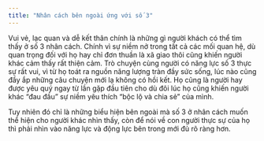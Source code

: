 ```yaml
---
title: "Nhân cách bên ngoài ứng với số 3"
---
```

Vui vẻ, lạc quan và dễ kết thân chính là những gì người khách có thể tìm thấy ở số 3 nhân cách. Chính vì sự niềm nở trong tất cả các mối quan hệ, dù quan trọng đối với họ hay chỉ đơn thuần là xã giao thôi cũng khiến người khác cảm thấy rất thiện cảm. Trò chuyện cùng người có năng lực số 3 thực sự rất vui, vì từ họ toát ra nguồn năng lượng tràn đầy sức sống, lúc nào cũng đầy ắp những câu chuyện mới lạ không có hồi kết. Họ cũng là người hay được yêu quý ngay từ lần gặp đầu tiên cho dù đôi lúc họ cũng khiến người khác “đau đầu” sự niềm yêu thích “bộc lộ và chia sẻ” của mình. 

Tuy nhiên đó chỉ là những biểu hiện bên ngoài mà số 3 ở nhân cách muốn thể hiện cho người khác nhìn thấy, còn để nói về con người thực sự của họ thì phải nhìn vào năng lực và động lực bên trong mới đủ rõ ràng hơn.

